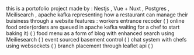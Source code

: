 this is a portofolio project made by : Nestjs , Vue + Nuxt , Postgres , Meilisearch , apache kafka 
representing how a restaurant can manage their buisiness through a website 
features : 
workers entrance recoder ( )
online food order(orders are queued in apache kafka waiting for a chef to start baking it) ( )
food menu as a form of blog with enhanced search using Meiliesearch (  ) 
event sourced basement control (  )
chat system with chefs using websockets (  )
branch placement through leaflet api ( )

